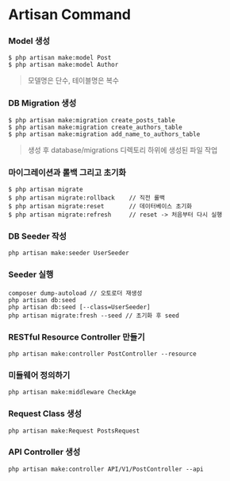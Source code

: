 # Artisan Command

### Model 생성

```
$ php artisan make:model Post
$ php artisan make:model Author
```
> 모델명은 단수, 테이블명은 복수

### DB Migration 생성

```
$ php artisan make:migration create_posts_table
$ php artisan make:migration create_authors_table
$ php artisan make:migration add_name_to_authors_table
```

> 생성 후 database/migrations 디렉토리 하위에 생성된 파일 작업

### 마이그레이션과 롤백 그리고 초기화

```
$ php artisan migrate
$ php artisan migrate:rollback    // 직전 롤백
$ php artisan migrate:reset       // 데이터베이스 초기화
$ php artisan migrate:refresh     // reset -> 처음부터 다시 실행
```

### DB Seeder 작성
```
php artisan make:seeder UserSeeder
```

### Seeder 실행
```
composer dump-autoload // 오토로더 재생성
php artisan db:seed
php artisan db:seed [--class=UserSeeder]
php artisan migrate:fresh --seed // 초기화 후 seed
```

### RESTful Resource Controller 만들기
```
php artisan make:controller PostController --resource
```

### 미들웨어 정의하기
```
php artisan make:middleware CheckAge
```

### Request Class 생성
```
php artisan make:Request PostsRequest
```

### API Controller 생성
```
php artisan make:controller API/V1/PostController --api
```